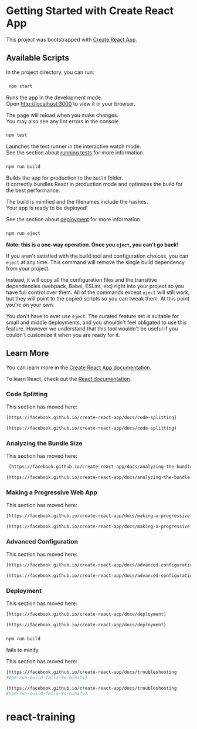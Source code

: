 # Getting Started with Create React App

This project was bootstrapped with [Create React App](https://github.com/facebook/create-react-app).

## Available Scripts

In the project directory, you can run:

### 
```sh
 npm start 
 ```

Runs the app in the development mode.\
Open [http://localhost:3000](http://localhost:3000) to view it in your browser.

The page will reload when you make changes.\
You may also see any lint errors in the console.

### 
```sh
npm test
```

Launches the test runner in the interactive watch mode.\
See the section about [running tests](https://facebook.github.io/create-react-app/docs/running-tests) for more information.

###
 ```sh
 npm run build
 ```

Builds the app for production to the `build` folder.\
It correctly bundles React in production mode and optimizes the build for the best performance.

The build is minified and the filenames include the hashes.\
Your app is ready to be deployed!

See the section about [deployment](https://facebook.github.io/create-react-app/docs/deployment) for more information.

### 
```sh 
npm run eject
```

**Note: this is a one-way operation. Once you `eject`, you can't go back!**

If you aren't satisfied with the build tool and configuration choices, you can `eject` at any time. This command will remove the single build dependency from your project.

Instead, it will copy all the configuration files and the transitive dependencies (webpack, Babel, ESLint, etc) right into your project so you have full control over them. All of the commands except `eject` will still work, but they will point to the copied scripts so you can tweak them. At this point you're on your own.

You don't have to ever use `eject`. The curated feature set is suitable for small and middle deployments, and you shouldn't feel obligated to use this feature. However we understand that this tool wouldn't be useful if you couldn't customize it when you are ready for it.

## Learn More

You can learn more in the [Create React App documentation](https://facebook.github.io/create-react-app/docs/getting-started).

To learn React, check out the [React documentation](https://reactjs.org/).

### Code Splitting

This section has moved here: 
```sh
[https://facebook.github.io/create-react-app/docs/code-splitting]
```
```sh
(https://facebook.github.io/create-react-app/docs/code-splitting)
```

### Analyzing the Bundle Size

This section has moved here:
```sh
 [https://facebook.github.io/create-react-app/docs/analyzing-the-bundle-size]
 ```
 ```sh
 (https://facebook.github.io/create-react-app/docs/analyzing-the-bundle-size)
 ```

### Making a Progressive Web App

This section has moved here: 
```sh
[https://facebook.github.io/create-react-app/docs/making-a-progressive-web-app]
```
```sh
(https://facebook.github.io/create-react-app/docs/making-a-progressive-web-app)
```

### Advanced Configuration

This section has moved here:
```sh
[https://facebook.github.io/create-react-app/docs/advanced-configuration]
``` 
```sh
(https://facebook.github.io/create-react-app/docs/advanced-configuration)
```

### Deployment

This section has moved here: 
```sh
[https://facebook.github.io/create-react-app/docs/deployment]
```
```sh
(https://facebook.github.io/create-react-app/docs/deployment)
```

### 
```sh
npm run build
``` 
fails to minify

This section has moved here: 
```sh
[https://facebook.github.io/create-react-app/docs/troubleshooting
#npm-run-build-fails-to-minify]
```
```sh
(https://facebook.github.io/create-react-app/docs/troubleshooting
#npm-run-build-fails-to-minify)
``````
# react-training
